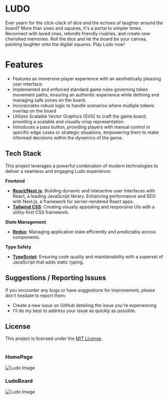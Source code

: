 # **LUDO**

Ever yearn for the click-clack of dice and the echoes of laughter around the board? More than sixes and squares, it's a portal to simpler times. Reconnect with loved ones, rekindle friendly rivalries, and create new cherished memories. Roll the dice and let the board be your canvas, painting laughter onto the digital squares. Play Ludo now!

# **Features**

- Features an immersive player experience with an aesthetically pleasing user interface.
- Implemented and enforced standard game rules governing token movement paths, ensuring an authentic experience while defining and managing safe zones on the board.
- Incorporates robust logic to handle scenarios where multiple tokens overlap on the board
- Utilizes Scalable Vector Graphics (SVG) to craft the game board, providing a scalable and visually crisp representation.
- Introduces a pass button, providing players with manual control in specific edge cases or strategic situations, empowering them to make informed decisions within the dynamics of the game.

## **Tech Stack**

This project leverages a powerful combination of modern technologies to deliver a seamless and engaging Ludo experience:

**Frontend**

- [**React/Next.js**](https://reactjs.org/): Building dynamic and interactive user interfaces with React, a leading JavaScript library. Enhancing performance and SEO with Next.js, a framework for server-rendered React apps.
- [**Tailwind CSS**](https://tailwindcss.com/): Creating visually appealing and responsive UIs with a utility-first CSS framework.

**State Management**

- [**Redux**](https://redux.js.org/): Managing application state efficiently and predictably across components.

**Type Safety**

- [**TypeScript**](https://www.typescriptlang.org/): Ensuring code quality and maintainability with a superset of JavaScript that adds static typing.


## **Suggestions / Reporting Issues**

If you encounter any bugs or have suggestions for improvement, please don't hesitate to report them:

- Create a new issue on GitHub detailing the issue you're experiencing.
- I'll do my best to address your issue as quickly as possible.

## **License**

This project is licensed under the [MIT License](LICENSE).

#

### HomePage
![Ludo Image](https://i.ibb.co/bR4N1jW/image.png)
### LudoBoard
![Ludo Image](https://i.ibb.co/HgKBBWj/image.png)